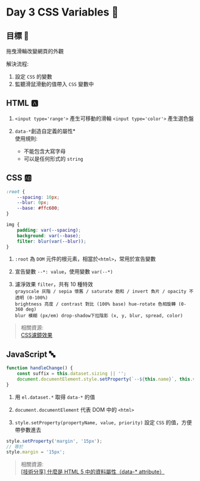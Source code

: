 # Day 3 CSS Variables :1234:  

## 目標 :8ball:

拖曳滑輪改變網頁的外觀

解決流程:
1. 設定 `CSS` 的變數
2. 監聽滑鼠滑動的值帶入 `CSS` 變數中

## HTML :a:

1. `<input type='range'>` 產生可移動的滑輪 `<input type='color'>` 產生選色盤

2. `data-*`創造自定義的屬性*  
使用規則:  
    - 不能包含大寫字母
    - 可以是任何形式的 `string`


## CSS :ab:  

```css
:root {
    --spacing: 10px;
    --blur: 0px;
    --base: #ffc600;
}

img {
    padding: var(--spacing);
    background: var(--base);
    filter: blur(var(--blur));
}
``` 

1. `:root` 為 `DOM` 元件的根元素，相當於`<html>`，常用於宣告變數

2. 宣告變數 `--*: value`，使用變數 `var(--*)` 

3. 濾淨效果 `filter`，共有 10 種特效  
`grayscale 灰階 / sepia 懷舊 / saturate 飽和 / invert 負片 / opacity 不透明 (0-100%)`  
`brightness 亮度 / contrast 對比 (100% base) hue-rotate 色相旋轉 (0-360 deg)`  
`blur 模糊 (px/em) drop-shadow下拉陰影 (x, y, blur, spread, color)`  

> 相關資源:  
> [CSS濾鏡效果](http://blog.shihshih.com/css-filter/)  

## JavaScript :abc:  

```js
function handleChange() {
    const suffix = this.dataset.sizing || '';
    document.documentElement.style.setProperty(`--${this.name}`, this.value + suffix);
}
```

1. 用 `el.dataset.*` 取得 `data-*` 的值

2. `document.documentElement` 代表 DOM 中的 `<html>` 

3. `style.setProperty(propertyName, value, priority)` 設定 `CSS` 的值，方便帶參數進去

```js
style.setProperty('margin', '15px');
// 等於
style.margin = '15px';
```

> 相關資源:  
> [[技術分享] 什麼是 HTML 5 中的資料屬性（data-* attribute）](https://pjchender.blogspot.com/2017/01/html-5-data-attribute.html)  


